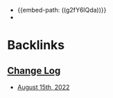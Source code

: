 - {{embed-path: ((g2fY6lQda))}}
- 

# Backlinks
## [Change Log](<Change Log.md>)
- [August 15th, 2022](<August 15th, 2022.md>)

